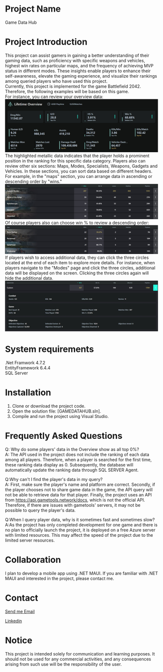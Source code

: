 # Project Name
Game Data Hub

# Project Introduction
This project can assist gamers in gaining a better understanding of their gaming data, such as proficiency with specific weapons and vehicles, highest win rates on particular maps, and the frequency of achieving MVP status in different modes. These insights enable players to enhance their self-awareness, elevate the gaming experience, and visualize their rankings among queried players who have used this project.  
Currently, this project is implemented for the game Battlefield 2042. Therefore, the following examples will be based on this game.   
For instance, you can review your overview data:
![OverViewData](./Image/OverView.png)
The highlighted metallic data indicates that the player holds a prominent position in the ranking for this specific data category. Players also can review other six sections: Maps, Modes, Specialists, Weapons, Gadgets and Vehicles. In these sections, you can sort data based on different headers. For example, in the "maps" section, you can arrange data in ascending or descending order by "wins."  
![Maps Wins descending Data](./Image/Maps1.png)
Of course players also can choose win % to review a descending order:  
![Maps Win% descending Data](./Image/Maps2.png)
If players wish to access additional data, they can click the three circles located at the end of each item to explore more details. For instance, when players navigate to the "Modes" page and click the three circles, additional data will be displayed on the screen. Clicking the three circles again will hide the additional data.  
![Modes explore more data](./Image/mode.png)

# System requirements
.Net Framwork 4.7.2  
EntityFramework 6.4.4  
SQL Server

# Installation
1. Clone or download the project code.
2. Open the solution file: [GAMEDATAHUB.sln].
3. Compile and run the project using Visual Studio.

# Frequently Asked Questions
Q: Why do some players' data in the Overview show as all top 0%?  
A: The API used in the project does not include the ranking of each data among all players. Therefore, when a player is searched for the first time, these ranking data display as 0. Subsequently, the database will automatically update the ranking data through SQL SERVER Agent.  

Q:Why can't I find the player's data in my query?  
A: First, make sure the player's name and platform are correct. Secondly, if the player chooses not to share game data in the game, the API query will not be able to retrieve data for that player. Finally, the project uses an API from https://api.gametools.network/docs, which is not the official API. Therefore, if there are issues with gametools' servers, it may not be possible to query the player's data.  

Q:When I query player data, why is it sometimes fast and sometimes slow?  
A:As the project has only completed development for one game and there is no plan to officially launch the project, it is deployed on a free Azure server with limited resources. This may affect the speed of the project due to the limited server resources.

# Collaboration
I plan to develop a mobile app using .NET MAUI. If you are familiar with .NET MAUI and interested in the project, please contact me.

# Contact
[Send me Email](mailto:Davdi.Feng1005@gmail.com)  

[Linkedin](https://www.linkedin.com/in/chenwei-feng)

# Notice
This project is intended solely for communication and learning purposes. It should not be used for any commercial activities, and any consequences arising from such use will be the responsibility of the user.
